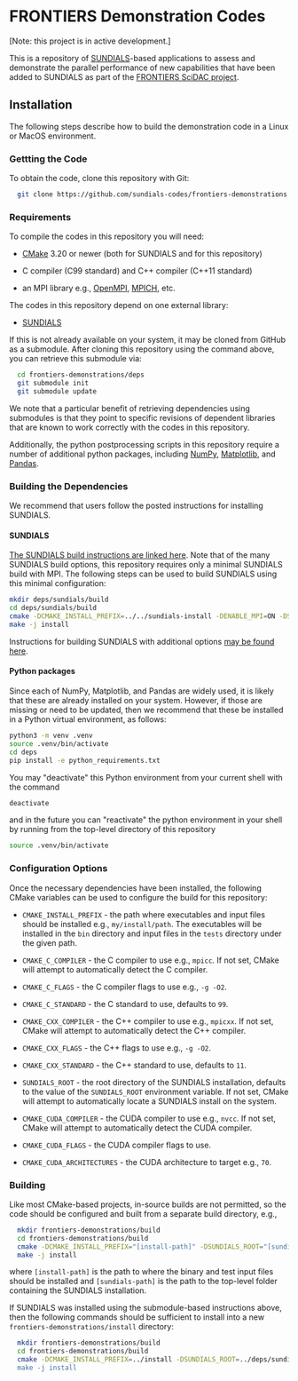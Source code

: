 # FRONTIERS Demonstration Codes

[Note: this project is in active development.]

This is a repository of [SUNDIALS](https://github.com/LLNL/sundials)-based applications to assess and demonstrate the parallel performance of new capabilities that have been added to SUNDIALS as part of the [FRONTIERS SciDAC project](https://www.scidac.gov/projects/2023/fusion-energy-sciences/project_2023_006.html).


## Installation

The following steps describe how to build the demonstration code in a Linux or MacOS environment.


### Gettting the Code

To obtain the code, clone this repository with Git:

```bash
  git clone https://github.com/sundials-codes/frontiers-demonstrations.git
```


### Requirements

To compile the codes in this repository you will need:

* [CMake](https://cmake.org) 3.20 or newer (both for SUNDIALS and for this repository)

* C compiler (C99 standard) and C++ compiler (C++11 standard)

* an MPI library e.g., [OpenMPI](https://www.open-mpi.org/), [MPICH](https://www.mpich.org/), etc.


The codes in this repository depend on one external library:

* [SUNDIALS](https://github.com/LLNL/sundials)

If this is not already available on your system, it may be cloned from GitHub as a submodule.  After cloning this repository using the command above, you can retrieve this submodule via:

```bash
  cd frontiers-demonstrations/deps
  git submodule init
  git submodule update
```

We note that a particular benefit of retrieving dependencies using submodules is that they point to specific revisions of dependent libraries that are known to work correctly with the codes in this repository.

Additionally, the python postprocessing scripts in this repository require a number of additional python packages, including [NumPy](https://numpy.org/), [Matplotlib](https://matplotlib.org/), and [Pandas](https://pandas.pydata.org/).


### Building the Dependencies

We recommend that users follow the posted instructions for installing SUNDIALS.

#### SUNDIALS

[The SUNDIALS build instructions are linked here](https://sundials.readthedocs.io/en/latest/sundials/Install_link.html#building-and-installing-with-cmake).  Note that of the many SUNDIALS build options, this repository requires only a minimal SUNDIALS build with MPI.  The following steps can be used to build SUNDIALS using this minimal configuration:

```bash
mkdir deps/sundials/build
cd deps/sundials/build
cmake -DCMAKE_INSTALL_PREFIX=../../sundials-install -DENABLE_MPI=ON -DSUNDIALS_INDEX_SIZE=32 ..
make -j install
```

Instructions for building SUNDIALS with additional options [may be found here](https://sundials.readthedocs.io/en/latest/sundials/Install_link.html).

#### Python packages

Since each of NumPy, Matplotlib, and Pandas are widely used, it is likely that these are already installed on your system.  However, if those are missing or need to be updated, then we recommend that these be installed in a Python virtual environment, as follows:

```bash
python3 -m venv .venv
source .venv/bin/activate
cd deps
pip install -e python_requirements.txt
```

You may "deactivate" this Python environment from your current shell with the command

```bash
deactivate
```

and in the future you can "reactivate" the python environment in your shell by running from the top-level directory of this repository

```bash
source .venv/bin/activate
```


### Configuration Options

Once the necessary dependencies have been installed, the following CMake variables can be used to configure the build for this repository:

* `CMAKE_INSTALL_PREFIX` - the path where executables and input files should be installed e.g., `my/install/path`. The executables will be installed in the `bin` directory and input files in the `tests` directory under the given path.

* `CMAKE_C_COMPILER` - the C compiler to use e.g., `mpicc`. If not set, CMake will attempt to automatically detect the C compiler.

* `CMAKE_C_FLAGS` - the C compiler flags to use e.g., `-g -O2`.

* `CMAKE_C_STANDARD` - the C standard to use, defaults to `99`.

* `CMAKE_CXX_COMPILER` - the C++ compiler to use e.g., `mpicxx`. If not set,
  CMake will attempt to automatically detect the C++ compiler.

* `CMAKE_CXX_FLAGS` - the C++ flags to use e.g., `-g -O2`.

* `CMAKE_CXX_STANDARD` - the C++ standard to use, defaults to `11`.

* `SUNDIALS_ROOT` - the root directory of the SUNDIALS installation, defaults to the value of the `SUNDIALS_ROOT` environment variable. If not set, CMake will attempt to automatically locate a SUNDIALS install on the system.

* `CMAKE_CUDA_COMPILER` - the CUDA compiler to use e.g., `nvcc`. If not set,
  CMake will attempt to automatically detect the CUDA compiler.

* `CMAKE_CUDA_FLAGS` - the CUDA compiler flags to use.

* `CMAKE_CUDA_ARCHITECTURES` - the CUDA architecture to target e.g., `70`.


### Building

Like most CMake-based projects, in-source builds are not permitted, so the code should be configured and built from a separate build directory, e.g.,

```bash
  mkdir frontiers-demonstrations/build
  cd frontiers-demonstrations/build
  cmake -DCMAKE_INSTALL_PREFIX="[install-path]" -DSUNDIALS_ROOT="[sundials-path] .."
  make -j install
```

where `[install-path]` is the path to where the binary and test input files should be installed and `[sundials-path]` is the path to the top-level folder containing the SUNDIALS installation.

If SUNDIALS was installed using the submodule-based instructions above, then the following commands should be sufficient to install into a new `frontiers-demonstrations/install` directory:

```bash
  mkdir frontiers-demonstrations/build
  cd frontiers-demonstrations/build
  cmake -DCMAKE_INSTALL_PREFIX=../install -DSUNDIALS_ROOT=../deps/sundials-install .."
  make -j install
```
